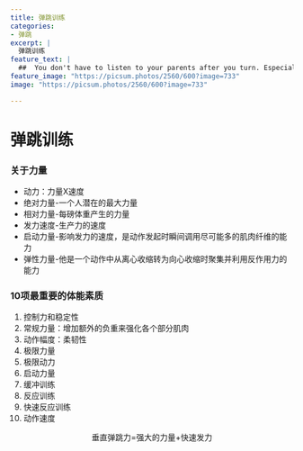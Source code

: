 ```yaml
---
title: 弹跳训练
categories:
- 弹跳
excerpt: |
  弹跳训练
feature_text: |
  ##  You don't have to listen to your parents after you turn. Especially if they’re not helping you financially.
feature_image: "https://picsum.photos/2560/600?image=733"
image: "https://picsum.photos/2560/600?image=733"

---
```


# 弹跳训练

### 关于力量

- 动力：力量X速度
- 绝对力量-一个人潜在的最大力量
- 相对力量-每磅体重产生的力量
- 发力速度-生产力的速度
- 启动力量-影响发力的速度，是动作发起时瞬间调用尽可能多的肌肉纤维的能力
- 弹性力量-他是一个动作中从离心收缩转为向心收缩时聚集并利用反作用力的能力

### 10项最重要的体能素质

1. 控制力和稳定性
2. 常规力量：增加额外的负重来强化各个部分肌肉
3. 动作幅度：柔韧性
4. 极限力量
5. 极限动力
6. 启动力量
7. 缓冲训练
8. 反应训练
9. 快速反应训练
10. 动作速度

<center>垂直弹跳力=强大的力量+快速发力</center>






